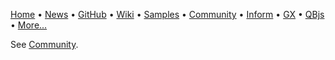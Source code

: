 [Home](https://qb64.com) • [News](news.md) • [GitHub](https://github.com/QB64Official/qb64) • [Wiki](https://github.com/QB64Official/qb64/wiki) • [Samples](samples.md) • [Community](community.md) • [Inform](inform.md) • [GX](gx.md) • [QBjs](qbjs.md) • [More...](more.md)

See [Community](community.md).
